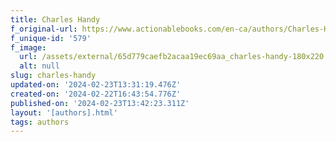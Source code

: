 ```yaml
---
title: Charles Handy
f_original-url: https://www.actionablebooks.com/en-ca/authors/Charles-Handy/
f_unique-id: '579'
f_image:
  url: /assets/external/65d779caefb2acaa19ec69aa_charles-handy-180x220.jpeg
  alt: null
slug: charles-handy
updated-on: '2024-02-23T13:31:19.476Z'
created-on: '2024-02-22T16:43:54.776Z'
published-on: '2024-02-23T13:42:23.311Z'
layout: '[authors].html'
tags: authors
---
```



